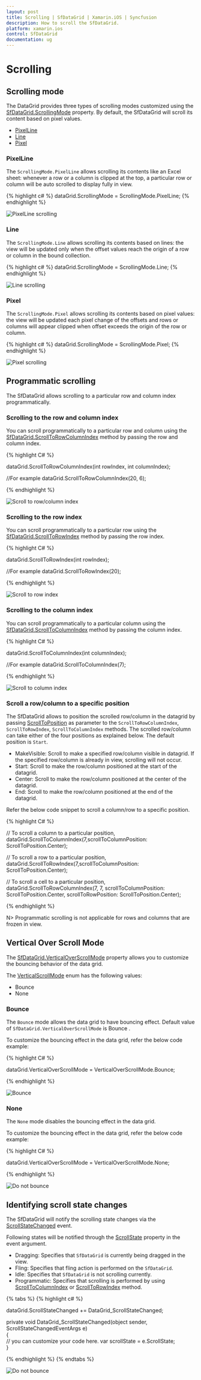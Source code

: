 ```yaml
---
layout: post
title: Scrolling | SfDataGrid | Xamarin.iOS | Syncfusion
description: How to scroll the SfDataGrid.
platform: xamarin.ios
control: SfDataGrid
documentation: ug
---
```


# Scrolling 

## Scrolling mode

The DataGrid provides three types of scrolling modes customized using the [SfDataGrid.ScrollingMode](http://help.syncfusion.com/cr/cref_files/xamarin-ios/Syncfusion.SfDataGrid.iOS~Syncfusion.SfDataGrid.SfDataGrid~ScrollingMode.html) property. By default, the SfDataGrid will scroll its content based on pixel values.

* [PixelLine](http://help.syncfusion.com/cr/cref_files/xamarin-ios/Syncfusion.SfDataGrid.iOS~Syncfusion.SfDataGrid.ScrollingMode.html)
* [Line](http://help.syncfusion.com/cr/cref_files/xamarin-ios/Syncfusion.SfDataGrid.iOS~Syncfusion.SfDataGrid.ScrollingMode.html)
* [Pixel](http://help.syncfusion.com/cr/cref_files/xamarin-ios/Syncfusion.SfDataGrid.iOS~Syncfusion.SfDataGrid.ScrollingMode.html)

### PixelLine

The `ScrollingMode.PixelLine` allows scrolling its contents like an Excel sheet: whenever a row or a column is clipped at the top, a particular row or column will be auto scrolled to display fully in view.

{% highlight c# %}
dataGrid.ScrollingMode = ScrollingMode.PixelLine; 
{% endhighlight %}

![PixelLine scrolling](SfDataGrid_images/PixelLine.gif)

### Line

The `ScrollingMode.Line` allows scrolling its contents based on lines: the view will be updated only when the offset values reach the origin of a row or column in the bound collection.

{% highlight c# %}
dataGrid.ScrollingMode = ScrollingMode.Line; 
{% endhighlight %}

![Line scrolling](SfDataGrid_images/Line.gif)

### Pixel

The `ScrollingMode.Pixel` allows scrolling its contents based on pixel values: the view will be updated each pixel change of the offsets and rows or columns will appear clipped when offset exceeds the origin of the row or column.

{% highlight c# %}
dataGrid.ScrollingMode = ScrollingMode.Pixel; 
{% endhighlight %}

![Pixel scrolling](SfDataGrid_images/pixel.gif)

## Programmatic scrolling

The SfDataGrid allows scrolling to a particular row and column index programmatically.

### Scrolling to the row and column index

You can scroll programmatically to a particular row and column using the [SfDataGrid.ScrollToRowColumnIndex](http://help.syncfusion.com/cr/cref_files/xamarin-ios/Syncfusion.SfDataGrid.iOS~Syncfusion.SfDataGrid.SfDataGrid~ScrollToRowColumnIndex.html) method by passing the row and column index.

{% highlight C# %}

dataGrid.ScrollToRowColumnIndex(int rowIndex, int columnIndex);

//For example 
dataGrid.ScrollToRowColumnIndex(20, 6);

{% endhighlight %}

![Scroll to row/column index](SfDataGrid_images/ScrollToRowColumn.gif)

### Scrolling to the row index

You can scroll programmatically to a particular row using the [SfDataGrid.ScrollToRowIndex](http://help.syncfusion.com/cr/cref_files/xamarin-ios/Syncfusion.SfDataGrid.iOS~Syncfusion.SfDataGrid.SfDataGrid~ScrollToRowIndex.html) method by passing the row index.

{% highlight C# %}

dataGrid.ScrollToRowIndex(int rowIndex);

//For example 
dataGrid.ScrollToRowIndex(20);

{% endhighlight %}

![Scroll to row index](SfDataGrid_images/ScrollToRowIndex.gif)

### Scrolling to the column index

You can scroll programmatically to a particular column using the [SfDataGrid.ScrollToColumnIndex](http://help.syncfusion.com/cr/cref_files/xamarin-ios/Syncfusion.SfDataGrid.iOS~Syncfusion.SfDataGrid.SfDataGrid~ScrollToColumnIndex.html) method by passing the column index.

{% highlight C# %}

dataGrid.ScrollToColumnIndex(int columnIndex);

//For example
dataGrid.ScrollToColumnIndex(7);

{% endhighlight %}

![Scroll to column index](SfDataGrid_images/ScrollToColumnIndex.gif)


### Scroll a row/column to a specific position

The SfDataGrid allows to position the scrolled row/column in the datagrid by passing [ScrollToPosition](https://help.syncfusion.com/cr/xamarin-ios/Syncfusion.SfDataGrid.ScrollToPosition.html) as parameter to the `ScrollToRowColumnIndex`, `ScrollToRowIndex`, `ScrollToColumnIndex` methods. The scrolled row/column can take either of the four positions as explained below. The default position is `Start`.

* MakeVisible: Scroll to make a specified row/column visible in datagrid. If the specified row/column is already in view, scrolling will not occur.
* Start: Scroll to make the row/column positioned at the start of the datagrid.
* Center: Scroll to make the row/column positioned at the center of the datagrid.
* End: Scroll to make the row/column positioned at the end of the datagrid. 

Refer the below code snippet to scroll a column/row to a specific position.

{% highlight C# %}

// To scroll a column to a particular position,
dataGrid.ScrollToColumnIndex(7,scrollToColumnPosition: ScrollToPosition.Center);

// To scroll a row to a particular position,
dataGrid.ScrollToRowIndex(7,scrollToColumnPosition: ScrollToPosition.Center);

// To scroll a cell to a particular position,
dataGrid.ScrollToRowColumnIndex(7, 7, scrollToColumnPosition: ScrollToPosition.Center, scrollToRowPosition: ScrollToPosition.Center);

{% endhighlight %}

N> Programmatic scrolling is not applicable for rows and columns that are frozen in view.

## Vertical Over Scroll Mode

The [SfDataGrid.VerticalOverScrollMode](https://help.syncfusion.com/cr/xamarin-ios/Syncfusion.SfDataGrid.SfDataGrid.html#Syncfusion_SfDataGrid_SfDataGrid_VerticalOverScrollMode) property allows you to customize the bouncing behavior of the data grid.

The [VerticalScrollMode](https://help.syncfusion.com/cr/xamarin-ios/Syncfusion.SfDataGrid.VerticalOverScrollMode.html) enum has the following values:

* Bounce
* None

### Bounce

The `Bounce` mode allows the data grid to have bouncing effect. Default value of `SfDataGrid.VerticalOverScrollMode` is Bounce .

To customize the bouncing effect in the data grid, refer the below code example:

{% highlight C# %}

dataGrid.VerticalOverScrollMode = VerticalOverScrollMode.Bounce;

{% endhighlight %}

![Bounce](SfDataGrid_images/VerticalScrollOverModeBounce.gif)

### None

The `None` mode disables the bouncing effect in the data grid.

To customize the bouncing effect in the data grid, refer the below code example:

{% highlight C# %}

dataGrid.VerticalOverScrollMode = VerticalOverScrollMode.None;

{% endhighlight %}

![Do not bounce](SfDataGrid_images/VerticalScrollOverModeNone.gif)

## Identifying scroll state changes

The SfDataGrid will notify the scrolling state changes via the [ScrollStateChanged](https://help.syncfusion.com/cr/xamarin-ios/Syncfusion.SfDataGrid.SfDataGrid.html) event.

Following states will be notified through the [ScrollState](https://help.syncfusion.com/cr/xamarin-ios/Syncfusion.SfDataGrid.ScrollStateChangedEventArgs.html#Syncfusion_SfDataGrid_ScrollStateChangedEventArgs__ctor_Syncfusion_SfDataGrid_ScrollState_) property in the event argument.

* Dragging: Specifies that `SfDataGrid` is currently being dragged in the view.
* Fling: Specifies that fling action is performed on the `SfDataGrid`.
* Idle: Specifies that `SfDataGrid` is not scrolling currently.
* Programmatic: Specifies that scrolling is performed by using [ScrollToColumnIndex](https://help.syncfusion.com/cr/xamarin-ios/Syncfusion.SfDataGrid.SfDataGrid.html#Syncfusion_SfDataGrid_SfDataGrid_ScrollToColumnIndex_System_Int32_Syncfusion_SfDataGrid_ScrollToPosition_) or [ScrollToRowIndex](https://help.syncfusion.com/cr/xamarin-ios/Syncfusion.SfDataGrid.SfDataGrid.html#Syncfusion_SfDataGrid_SfDataGrid_ScrollToRowIndex_System_Int32_Syncfusion_SfDataGrid_ScrollToPosition_) method.

{% tabs %}
{% highlight c# %}

dataGrid.ScrollStateChanged += DataGrid_ScrollStateChanged;

   private void DataGrid_ScrollStateChanged(object sender, ScrollStateChangedEventArgs e)   
    {                    
      // you can customize your code here.
      var scrollState = e.ScrollState;            
    }

{% endhighlight %}
{% endtabs %}

![Do not bounce](SfDataGrid_images/VerticalScrollOverModeNone.gif)
